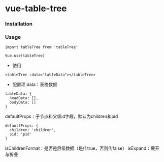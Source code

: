 # vue-table-tree

### Installation


### Usage

```
import tableTree from 'tableTree'

Vue.use(tableTree)

```
* 使用
```
<tableTree :data="tableData"></tableTree>
```
* 配置项
data：表格数据
```
tableData: {
  headData: [],
  bodyData: []
}
```
defaultProps：子节点和父级id字段，默认为children和pid
```
defaultProps: {
  children: 'children',
  pid: 'pid'
}
```
isChildrenFormat：是否是层级数据（是传true，否则传false）
isExpand：展开与折叠

